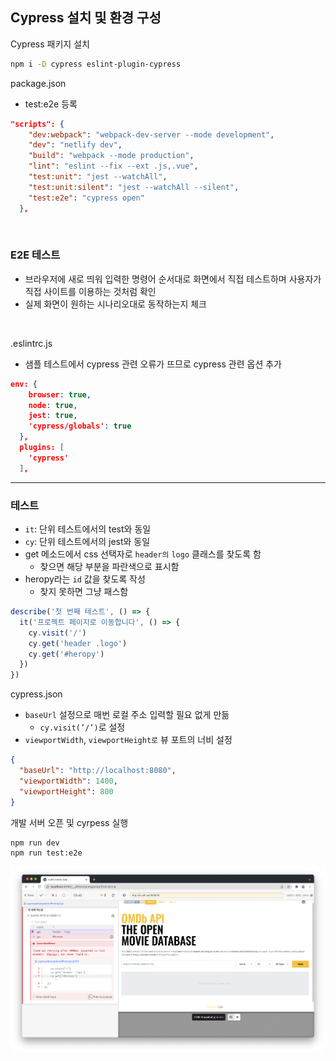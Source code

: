 ## Cypress 설치 및 환경 구성
Cypress 패키지 설치

```bash
npm i -D cypress eslint-plugin-cypress
```

package.json

- test:e2e 등록

```json
"scripts": {
    "dev:webpack": "webpack-dev-server --mode development",
    "dev": "netlify dev",
    "build": "webpack --mode production",
    "lint": "eslint --fix --ext .js,.vue",
    "test:unit": "jest --watchAll",
    "test:unit:silent": "jest --watchAll --silent",
    "test:e2e": "cypress open"
  },
```

<br/>

### E2E 테스트

- 브라우저에 새로 띄워 입력한 명령어 순서대로 화면에서 직접 테스트하며 사용자가 직접 사이트를 이용하는 것처럼 확인
- 실제 화면이 원하는 시나리오대로 동작하는지 체크

<br/>

.eslintrc.js

- 샘플 테스트에서 cypress 관련 오류가 뜨므로 cypress 관련 옵션 추가

```json
env: {
    browser: true,
    node: true,
    jest: true,
    'cypress/globals': true
  },
  plugins: [
    'cypress'
  ],
```

---

### 테스트
- `it`: 단위 테스트에서의 test와 동일
- `cy`: 단위 테스트에서의 jest와 동일
- get 메소드에서 css 선택자로 `header의` `logo` 클래스를 찾도록 함
    - 찾으면 해당 부분을 파란색으로 표시함
- heropy라는 `id` 값을 찾도록 작성
    - 찾지 못하면 그냥 패스함

```jsx
describe('첫 번째 테스트', () => {
  it('프로젝트 페이지로 이동합니다', () => {
    cy.visit('/')
    cy.get('header .logo')
    cy.get('#heropy')
  })
})
```

cypress.json

- `baseUrl` 설정으로 매번 로컬 주소 입력할 필요 없게 만듦
    - `cy.visit(’/’)`로 설정
- `viewportWidth`, `viewportHeight로` 뷰 포트의 너비 설정

```json
{
  "baseUrl": "http://localhost:8080",
  "viewportWidth": 1400,
  "viewportHeight": 800
}
```

개발 서버 오픈 및 cyrpess 실행

```bash
npm run dev
npm run test:e2e
```

<img src="../images/6-1.png" width="600px" />